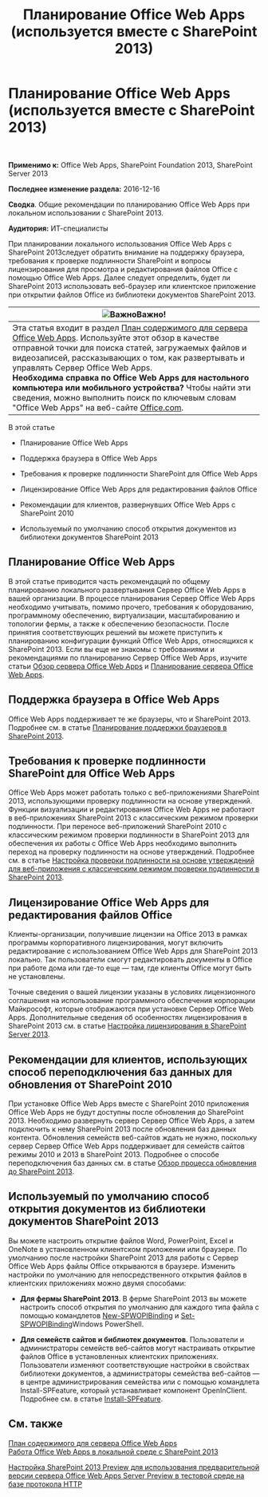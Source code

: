 ﻿---
title: Планирование Office Web Apps (используется вместе с SharePoint 2013)
TOCTitle: Планирование Office Web Apps
ms:assetid: 3bd0a617-5f12-4a7e-bb75-b15c86c7e504
ms:mtpsurl: https://technet.microsoft.com/ru-ru/library/Ff431682(v=office.15)
ms:contentKeyID: 49624478
ms.date: 12/22/2017
mtps_version: v=office.15
ms.translationtype: HT
---

# Планирование Office Web Apps (используется вместе с SharePoint 2013)

 

**Применимо к:** Office Web Apps, SharePoint Foundation 2013, SharePoint Server 2013

**Последнее изменение раздела:** 2016-12-16

**Сводка**. Общие рекомендации по планированию Office Web Apps при локальном использовании с SharePoint 2013.

**Аудитория:** ИТ-специалисты

При планировании локального использования Office Web Apps с SharePoint 2013следует обратить внимание на поддержку браузера, требования к проверке подлинности SharePoint и вопросы лицензирования для просмотра и редактирования файлов Office с помощью Office Web Apps. Далее следует определить, будет ли SharePoint 2013 использовать веб-браузер или клиентское приложение при открытии файлов Office из библиотеки документов SharePoint 2013.

<table>
<thead>
<tr class="header">
<th><img src="images/JJ219455.important(Office.15).gif" title="Важно" alt="Важно" /><strong>Важно!</strong></th>
</tr>
</thead>
<tbody>
<tr class="odd">
<td>Эта статья входит в раздел <a href="content-roadmap-for-office-web-apps-server.md">План содержимого для сервера Office Web Apps</a>. Используйте этот обзор в качестве отправной точки для поиска статей, загружаемых файлов и видеозаписей, рассказывающих о том, как развертывать и управлять Сервер Office Web Apps.<br />
<strong>Необходима справка по Office Web Apps для настольного компьютера или мобильного устройства?</strong> Чтобы найти эти сведения, можно выполнить поиск по ключевым словам &quot;Office Web Apps&quot; на веб-сайте <a href="http://go.microsoft.com/fwlink/p/?linkid=324961">Office.com</a>.</td>
</tr>
</tbody>
</table>


В этой статье

  - Планирование Office Web Apps

  - Поддержка браузера в Office Web Apps

  - Требования к проверке подлинности SharePoint для Office Web Apps

  - Лицензирование Office Web Apps для редактирования файлов Office

  - Рекомендации для клиентов, развернувших Office Web Apps с SharePoint 2010

  - Используемый по умолчанию способ открытия документов из библиотеки документов SharePoint 2013

## Планирование Office Web Apps

В этой статье приводится часть рекомендаций по общему планированию локального развертывания Сервер Office Web Apps в вашей организации. В процессе планирования Сервер Office Web Apps необходимо учитывать, помимо прочего, требования к оборудованию, программному обеспечению, виртуализации, масштабированию и топологии фермы, а также к обеспечению безопасности. После принятия соответствующих решений вы можете приступить к планированию конфигурации функций Office Web Apps, относящихся к SharePoint 2013. Если вы еще не знакомы с требованиями и рекомендациями по планированию Сервер Office Web Apps, изучите статьи [Обзор сервера Office Web Apps](office-web-apps-server-overview.md) и [Планирование сервера Office Web Apps](plan-office-web-apps-server.md).

## Поддержка браузера в Office Web Apps

Office Web Apps поддерживает те же браузеры, что и SharePoint 2013. Подробнее см. в статье [Планирование поддержки браузеров в SharePoint 2013](https://technet.microsoft.com/ru-ru/library/cc263526\(v=office.15\)).

## Требования к проверке подлинности SharePoint для Office Web Apps

Office Web Apps может работать только с веб-приложениями SharePoint 2013, использующими проверку подлинности на основе утверждений. Функции визуализации и редактирования Office Web Apps не работают в веб-приложениях SharePoint 2013 с классическим режимом проверки подлинности. При переносе веб-приложений SharePoint 2010 с классическим режимом проверки подлинности в SharePoint 2013 для обеспечения их работы с Office Web Apps необходимо выполнить переход на проверку подлинности на основе утверждений. Подробнее см. в статье [Настройка проверки подлинности на основе утверждений для веб-приложения с классическим режимом проверки подлинности в SharePoint 2013](https://technet.microsoft.com/ru-ru/library/gg251985\(v=office.15\)).

## Лицензирование Office Web Apps для редактирования файлов Office

Клиенты-организации, получившие лицензии на Office 2013 в рамках программы корпоративного лицензирования, могут включить редактирование с использованием Office Web Apps для SharePoint 2013 локально. Так пользователи смогут редактировать документы в Office при работе дома или где-то еще — там, где клиенты Office могут быть не установлены.

Точные сведения о вашей лицензии указаны в условиях лицензионного соглашения на использование программного обеспечения корпорации Майкрософт, которые отображаются при установке Сервер Office Web Apps. Дополнительные сведения об особенностях лицензирования в SharePoint 2013 см. в статье [Настройка лицензирования в SharePoint Server 2013](https://technet.microsoft.com/ru-ru/library/jj219627\(v=office.15\)).

## Рекомендации для клиентов, использующих способ переподключения баз данных для обновления от SharePoint 2010

При установке Office Web Apps вместе с SharePoint 2010 приложения Office Web Apps не будут доступны после обновления до SharePoint 2013. Необходимо развернуть сервер Сервер Office Web Apps, а затем подключить к нему SharePoint 2013 после обновления баз данных контента. Обновления семейств веб-сайтов ждать не нужно, поскольку сервер Сервер Office Web Apps поддерживает для семейств сайтов режимы 2010 и 2013 в SharePoint 2013. Подробнее о способе переподключения баз данных см. в статье [Обзор процесса обновления до SharePoint 2013](https://technet.microsoft.com/ru-ru/library/cc262483\(v=office.15\)).

## Используемый по умолчанию способ открытия документов из библиотеки документов SharePoint 2013

Вы можете настроить открытие файлов Word, PowerPoint, Excel и OneNote в установленном клиентском приложении или браузере. По умолчанию после настройки SharePoint 2013 для работы с Сервер Office Web Apps файлы Office открываются в браузере. Изменить настройки по умолчанию для непосредственного открытия файлов в клиентских приложениях можно двумя способами:

  - **Для фермы SharePoint 2013**. В ферме SharePoint 2013 вы можете настроить способ открытия по умолчанию для каждого типа файла с помощью командлетов [New-SPWOPIBinding](https://docs.microsoft.com/en-us/powershell/module/sharepoint-server/New-SPWOPIBinding?view=sharepoint-ps) и [Set-SPWOPIBinding](https://docs.microsoft.com/en-us/powershell/module/sharepoint-server/Set-SPWOPIBinding?view=sharepoint-ps)Windows PowerShell.

  - **Для семейств сайтов и библиотек документов**. Пользователи и администраторы семейств веб-сайтов могут настраивать открытие файлов Office в установленных клиентских приложениях. Пользователи изменяют соответствующие настройки в свойствах библиотеки документов, а администраторы семейства веб-сайтов — в центре администрирования семейства или с помощью командлета Install-SPFeature, который устанавливает компонент OpenInClient. Подробнее см. в статье [Install-SPFeature](https://technet.microsoft.com/ru-ru/library/ff607825\(v=office.15\)).

## См. также


[План содержимого для сервера Office Web Apps](content-roadmap-for-office-web-apps-server.md)  
[Работа Office Web Apps в локальной среде с SharePoint 2013](how-office-web-apps-work-on-premises-with-sharepoint-2013.md)  


[Настройка SharePoint 2013 Preview для использования предварительной версии сервера Office Web Apps Server Preview в тестовой среде на базе протокола HTTP](configure-office-web-apps-for-sharepoint-2013.md)  
  

[](how-office-web-apps-work-on-premises-with-sharepoint-2013.md)

